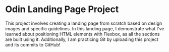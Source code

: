 # Odin Landing Page Project

This project involves creating a landing page from scratch based on design images and specific guidelines. In this landing page, I demonstrate what I've learned about positioning HTML elements with Flexbox, as all the sections are built using it. Additionally, I am practicing Git by uploading this project and its commits to GitHub!